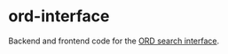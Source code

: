 # ord-interface

Backend and frontend code for the [ORD search interface](https://client.open-reaction-database.org/).
